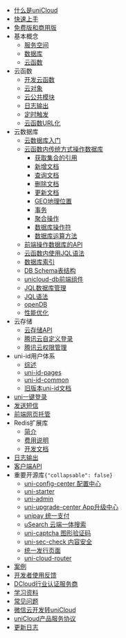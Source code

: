 * [什么是uniCloud](uniCloud/README.md)
* [快速上手](uniCloud/quickstart.md)
* [免费版和商用版](uniCloud/price.md)
* 基本概念
  * [服务空间](uniCloud/concepts/space.md)
  * [数据库](uniCloud/concepts/database.md)
  * [云函数](uniCloud/concepts/cloudfunction.md)
* 云函数
  * [开发云函数](uniCloud/cf-functions.md)
  * [云对象](uniCloud/cloud-obj.md)
  * [云公共模块](uniCloud/cf-common.md)
  * [日志输出](uniCloud/cf-logger.md)
  * [定时触发](uniCloud/trigger.md)
  * [云函数URL化](uniCloud/http.md)
* 云数据库
  * [云数据库入门](uniCloud/hellodb.md)
  * [云函数内传统方式操作数据库](uniCloud/cf-database.md)
    * [获取集合的引用](uniCloud/cf-database.md?id=get-collection)
    * [新增文档](uniCloud/cf-database.md?id=add)
    * [查询文档](uniCloud/cf-database.md?id=query)
    * [删除文档](uniCloud/cf-database.md?id=remove)
    * [更新文档](uniCloud/cf-database.md?id=update)
    * [GEO地理位置](uniCloud/cf-database.md?id=geo)
    * [事务](uniCloud/cf-database.md?id=transaction)
    * [聚合操作](uniCloud/cf-database-aggregate.md)
    * [数据库操作符](uniCloud/cf-database-dbcmd.md)
    * [数据库运算方法](uniCloud/cf-database-aggregate-operator.md)
  * [前端操作数据库的API](uniCloud/clientdb.md)
  * [云函数内使用JQL语法](uniCloud/jql-cloud.md)
  * [数据库索引](uniCloud/db-index.md)
  * [DB Schema表结构](uniCloud/schema.md)
  * [unicloud-db前端组件](uniCloud/unicloud-db.md)
  * [JQL数据库管理](uniCloud/jql-runner.md)
  * [JQL语法](uniCloud/jql.md)
  * [openDB](uniCloud/opendb)
  * [性能优化](uniCloud/db-performance.md)
* 云存储
  * [云存储API](uniCloud/storage.md)
  * [腾讯云自定义登录](uniCloud/authentication.md)
  * [腾讯云权限管理](uniCloud/policy-tcb.md)
* uni-id用户体系
  * [综述](uniCloud/uni-id-summary.md)
  * [uni-id-pages](uniCloud/uni-id-pages.md)
  * [uni-id-common](uniCloud/uni-id-common.md)
  * [旧版本uni-id文档](uniCloud/uni-id.md)
* [uni一键登录](uniCloud/univerify.md)
* [发送短信](uniCloud/send-sms.md)
* [前端网页托管](uniCloud/hosting.md)
* Redis扩展库
  * [简介](uniCloud/redis-introduction.md)
  * [费用说明](uniCloud/redis-buy.md)
  * [开发文档](uniCloud/redis.md)
* [日志输出](uniCloud/cf-logger.md)
* [客户端API](uniCloud/client-sdk.md)
* 重要开源库```{"collapsable": false}```
  * [uni-config-center 配置中心](uniCloud/uni-config-center.md)
  * [uni-starter](uniCloud/uni-starter.md)
  * [uni-admin](uniCloud/admin.md)
  * [uni-upgrade-center App升级中心](uniCloud/upgrade-center.md)
  * [unipay 统一支付](uniCloud/unipay.md)
  * [uSearch 云端一体搜索](https://ext.dcloud.net.cn/plugin?id=3851)
  * [uni-captcha 图形验证码](uniCloud/uni-captcha.md)
  * [uni-sec-check 内容安全](https://ext.dcloud.net.cn/plugin?id=5460)
  * [统一发行页面](https://uniapp.dcloud.io/m3w)
  * [uni-cloud-router](uniCloud/uni-cloud-router.md)
* [案例](uniCloud/resource.md)
* [开发者使用反馈](uniCloud/feedback.md)
* [DCloud行业认证服务商](https://ask.dcloud.net.cn/article/39388)
* [学习资料](uniCloud/learning.md)
* [常见问题](uniCloud/faq.md)
* [微信云开发转uniCloud](uniCloud/wx2unicloud.md)
* [uniCloud产品服务协议](uniCloud/agreement.md)
* [更新日志](uniCloud/release.md)
